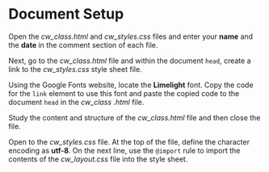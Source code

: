 # Document Setup

Open the *cw_class.html* and *cw_styles.css* files and enter your **name** and the **date** in the comment section of each file.

Next, go to the *cw_class.html* file and within the document `head`, create a link to the *cw_styles.css* style sheet file. 

Using the Google Fonts website, locate the **Limelight** font. Copy the code for the `link` element to use this font and paste the copied code to the document `head` in the *cw_class .html* file.

Study the content and structure of the *cw_class.html* file and then close the file. 

Open to the *cw_styles.css* file. At the top of the file, define the character encoding as **utf-8**. On the next line, use the `@import` rule to import the contents of the *cw_layout.css* file into the style sheet. 